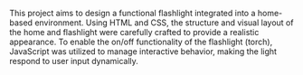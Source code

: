 This project aims to design a functional flashlight integrated into a home-based environment. Using HTML and CSS, the structure and visual layout of the home and flashlight were carefully crafted to provide a realistic appearance. To enable the on/off functionality of the flashlight (torch), JavaScript was utilized to manage interactive behavior, making the light respond to user input dynamically.
